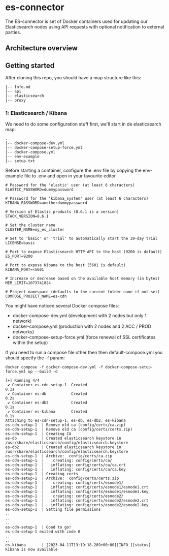 # es-connector
The ES-connector is set of Docker containers used for updating our Elasticsearch nodes using API requests with optional notification to external parties.

## Architecture overview

## Getting started
After cloning this repo, you should have a map structure like this:

```
|-- Info.md
|-- api
|-- elasticsearch
|-- proxy
```

### 1: Elasticsearch / Kibana
We need to do some configuration stuff first, we'll start in de elasticsearch map:

```
.
|-- docker-compose-dev.yml
|-- docker-compose-setup-force.yml
|-- docker-compose.yml
|-- env-example
|-- setup.txt
```

Before starting a container, configure the .env file by copying the env-example file to .env and open in your favourite editor

```
# Password for the 'elastic' user (at least 6 characters)
ELASTIC_PASSWORD=dummypassword

# Password for the 'kibana_system' user (at least 6 characters)
KIBANA_PASSWORD=anotherdummypassword

# Version of Elastic products (8.6.1 is a version)
STACK_VERSION=8.6.1

# Set the cluster name
CLUSTER_NAME=my_es_cluster

# Set to 'basic' or 'trial' to automatically start the 30-day trial
LICENSE=basic

# Port to expose Elasticsearch HTTP API to the host (9200 is default)
ES_PORT=9200

# Port to expose Kibana to the host (5601 is default)
KIBANA_PORT=<5601

# Increase or decrease based on the available host memory (in bytes)
MEM_LIMIT=1073741824

# Project namespace (defaults to the current folder name if not set)
COMPOSE_PROJECT_NAME=es-cdn
```

You might have noticed several Docker compose files:

- docker-compose-dev.yml (development with 2 nodes but only 1 network)
- docker-compose.yml (production with 2 nodes and 2 ACC / PROD networks)
- docker-compose-setup-force.yml (force renewal of SSL certificates within the setup)

If you need to run a compose file other then then default-compose.yml you should specify the -f param:
```
docker compose -f docker-compose-dev.yml -f docker-compose-setup-force.yml up --build -d

[+] Running 4/4
 ✔ Container es-cdn-setup-1  Created                                                                                                                                                                                                  0.1s 
 ✔ Container es-db           Created                                                                                                                                                                                                  0.2s 
 ✔ Container es-db2          Created                                                                                                                                                                                                  0.1s 
 ✔ Container es-kibana       Created                                                                                                                                                                                                  0.1s 
Attaching to es-cdn-setup-1, es-db, es-db2, es-kibana
es-cdn-setup-1  | Remove old ca (config/certs/ca.zip)
es-cdn-setup-1  | Remove old ca (config/certs/certs.zip)
es-cdn-setup-1  | Creating CA
es-db           | Created elasticsearch keystore in /usr/share/elasticsearch/config/elasticsearch.keystore
es-db2          | Created elasticsearch keystore in /usr/share/elasticsearch/config/elasticsearch.keystore
es-cdn-setup-1  | Archive:  config/certs/ca.zip
es-cdn-setup-1  |    creating: config/certs/ca/
es-cdn-setup-1  |   inflating: config/certs/ca/ca.crt  
es-cdn-setup-1  |   inflating: config/certs/ca/ca.key  
es-cdn-setup-1  | Creating certs
es-cdn-setup-1  | Archive:  config/certs/certs.zip
es-cdn-setup-1  |    creating: config/certs/esnode1/
es-cdn-setup-1  |   inflating: config/certs/esnode1/esnode1.crt  
es-cdn-setup-1  |   inflating: config/certs/esnode1/esnode1.key  
es-cdn-setup-1  |    creating: config/certs/esnode2/
es-cdn-setup-1  |   inflating: config/certs/esnode2/esnode2.crt  
es-cdn-setup-1  |   inflating: config/certs/esnode2/esnode2.key  
es-cdn-setup-1  | Setting file permissions
..
..
..
es-cdn-setup-1  | Good to go!
es-cdn-setup-1 exited with code 0
..
..
es-kibana       | [2023-04-11T13:19:18.289+00:00][INFO ][status] Kibana is now available
```





